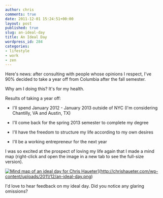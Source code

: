 ```yaml
---
author: chris
comments: true
date: 2011-12-01 15:24:51+00:00
layout: post
published: true
slug: an-ideal-day
title: An Ideal Day
wordpress_id: 284
categories:
- lifestyle
- work
- zen
---
```


Here's news: after consulting with people whose opinions I respect, I've 90% decided to take a year off from Columbia after the fall semester.

Why am I doing this? It's for my health.

Results of taking a year off:



	
  * I'll spend January 2012 - January 2013 outside of NYC (I'm considering Chantilly, VA and Austin, TX)

	
  * I'll come back for the spring 2013 semester to complete my degree

	
  * I'll have the freedom to structure my life according to my own desires

	
  * I'll be a working entrepreneur for the next year




I was so excited at the prospect of loving my life again that I made a mind map (right-click and open the image in a new tab to see the full-size version).




[![Mind map of an ideal day for Chris Haueter](/static/img/an-ideal-day-300x150.jpg)](/static/img/an-ideal-day-300x150.jpg)](http://chrishaueter.com/wp-content/uploads/2011/12/an-ideal-day.png)


I'd love to hear feedback on my ideal day. Did you notice any glaring omissions?
